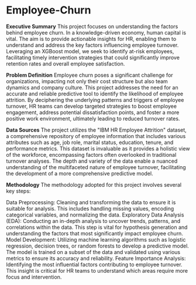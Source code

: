 # Employee-Churn

**Executive Summary**
This project focuses on understanding the factors behind employee churn. In a knowledge-driven economy, human capital is vital. The aim is to provide actionable insights for HR, enabling them to understand and address the key factors influencing employee turnover. Leveraging an XGBoost model, we seek to identify at-risk employees, facilitating timely intervention strategies that could significantly improve retention rates and overall employee satisfaction.

**Problem Definition**
Employee churn poses a significant challenge for organizations, impacting not only their cost structure but also team dynamics and company culture. This project addresses the need for an accurate and reliable predictive tool to identify the likelihood of employee attrition. By deciphering the underlying patterns and triggers of employee turnover, HR teams can develop targeted strategies to boost employee engagement, address potential dissatisfaction points, and foster a more positive work environment, ultimately leading to reduced turnover rates.

**Data Sources**
The project utilizes the "IBM HR Employee Attrition" dataset, a comprehensive repository of employee information that includes various attributes such as age, job role, marital status, education, tenure, and performance metrics. This dataset is invaluable as it provides a holistic view of the workforce, encompassing factors often overlooked in traditional turnover analyses. The depth and variety of the data enable a nuanced understanding of the multifaceted nature of employee turnover, facilitating the development of a more comprehensive predictive model.

**Methodology**
The methodology adopted for this project involves several key steps:

Data Preprocessing: Cleaning and transforming the data to ensure it is suitable for analysis. This includes handling missing values, encoding categorical variables, and normalizing the data.
Exploratory Data Analysis (EDA): Conducting an in-depth analysis to uncover trends, patterns, and correlations within the data. This step is vital for hypothesis generation and understanding the factors that most significantly impact employee churn.
Model Development: Utilizing machine learning algorithms such as logistic regression, decision trees, or random forests to develop a predictive model. The model is trained on a subset of the data and validated using various metrics to ensure its accuracy and reliability.
Feature Importance Analysis: Identifying the most influential factors contributing to employee turnover. This insight is critical for HR teams to understand which areas require more focus and intervention.


